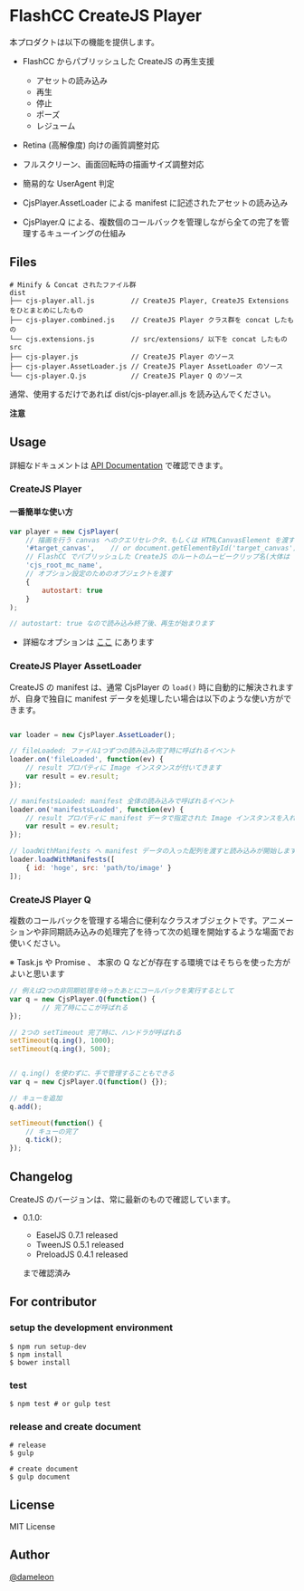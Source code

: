 # FlashCC CreateJS Player

本プロダクトは以下の機能を提供します。

- FlashCC からパブリッシュした CreateJS の再生支援
    - アセットの読み込み
    - 再生
    - 停止
    - ポーズ
    - レジューム  

- Retina (高解像度) 向けの画質調整対応
- フルスクリーン、画面回転時の描画サイズ調整対応
- 簡易的な UserAgent 判定
- CjsPlayer.AssetLoader による manifest に記述されたアセットの読み込み
- CjsPlayer.Q による、複数個のコールバックを管理しながら全ての完了を管理するキューイングの仕組み


## Files

```
# Minify & Concat されたファイル群
dist
├── cjs-player.all.js         // CreateJS Player, CreateJS Extensions をひとまとめにしたもの
├── cjs-player.combined.js    // CreateJS Player クラス群を concat したもの
└── cjs.extensions.js         // src/extensions/ 以下を concat したもの
src
├── cjs-player.js             // CreateJS Player のソース
├── cjs-player.AssetLoader.js // CreateJS Player AssetLoader のソース
└── cjs-player.Q.js           // CreateJS Player Q のソース
```

通常、使用するだけであれば dist/cjs-player.all.js を読み込んでください。

**注意**


## Usage

詳細なドキュメントは [API Documentation]() で確認できます。

### CreateJS Player

#### 一番簡単な使い方

```javascript
var player = new CjsPlayer(
    // 描画を行う canvas へのクエリセレクタ、もしくは HTMLCanvasElement を渡す
    '#target_canvas',    // or document.getElementById('target_canvas')
    // FlashCC でパブリッシュした CreateJS のルートのムービークリップ名(大体は fla ファイルと同一の名前)を指定
    'cjs_root_mc_name',
    // オプション設定のためのオブジェクトを渡す
    {
        autostart: true
    }
);

// autostart: true なので読み込み終了後、再生が始まります
```

- 詳細なオプションは [ここ]() にあります


###  CreateJS Player AssetLoader

CreateJS の manifest は、通常 CjsPlayer の `load()` 時に自動的に解決されますが、自身で独自に manifest データを処理したい場合は以下のような使い方ができます。

```javascript

var loader = new CjsPlayer.AssetLoader();

// fileLoaded: ファイル1つずつの読み込み完了時に呼ばれるイベント
loader.on('fileLoaded', function(ev) {
    // result プロパティに Image インスタンスが付いてきます
    var result = ev.result; 
});

// manifestsLoaded: manifest 全体の読み込みで呼ばれるイベント
loader.on('manifestsLoaded', function(ev) {
    // result プロパティに manifest データで指定された Image インスタンスを入れた配列が付いてきます 
    var result = ev.result;
});

// loadWithManifests へ manifest データの入った配列を渡すと読み込みが開始します
loader.loadWithManifests([
    { id: 'hoge', src: 'path/to/image' }
]);
```

### CreateJS Player Q

複数のコールバックを管理する場合に便利なクラスオブジェクトです。アニメーションや非同期読み込みの処理完了を待って次の処理を開始するような場面でお使いください。

※ Task.js や Promise 、 本家の Q などが存在する環境ではそちらを使った方がよいと思います

```javascript
// 例えば2つの非同期処理を待ったあとにコールバックを実行するとして
var q = new CjsPlayer.Q(function() {
        // 完了時にここが呼ばれる    
});

// 2つの setTimeout 完了時に、ハンドラが呼ばれる
setTimeout(q.ing(), 1000);
setTimeout(q.ing(), 500);


// q.ing() を使わずに、手で管理することもできる
var q = new CjsPlayer.Q(function() {});

// キューを追加
q.add();

setTimeout(function() {
    // キューの完了
    q.tick();    
});
```

## Changelog

CreateJS のバージョンは、常に最新のもので確認しています。

- 0.1.0:

    * EaselJS 0.7.1 released
    * TweenJS 0.5.1 released
    * PreloadJS 0.4.1 released

    まで確認済み


## For contributor

### setup the development environment

```shell
$ npm run setup-dev
$ npm install
$ bower install
```

### test

```shell
$ npm test # or gulp test
```

### release and create document

```shell
# release
$ gulp

# create document
$ gulp document
```


## License

MIT License


## Author

[@dameleon](https://twitter.com/damele0n)
